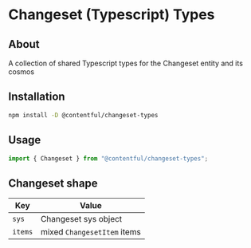# Changeset (Typescript) Types

## About
A collection of shared Typescript types for the Changeset entity and its cosmos

## Installation

```sh
npm install -D @contentful/changeset-types
```

## Usage
```ts
import { Changeset } from "@contentful/changeset-types";
```

## Changeset shape

| Key     | Value                       |
|---------|-----------------------------|
| `sys`   | Changeset sys object        |
| `items` | mixed `ChangesetItem` items |

